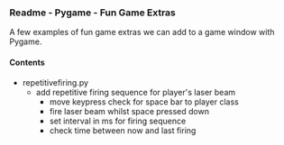 ### Readme - Pygame - Fun Game Extras

A few examples of fun game extras we can add to a game window with Pygame.

#### Contents
* repetitivefiring.py
  * add repetitive firing sequence for player's laser beam
    * move keypress check for space bar to player class
    * fire laser beam whilst space pressed down
    * set interval in ms for firing sequence
    * check time between now and last firing
